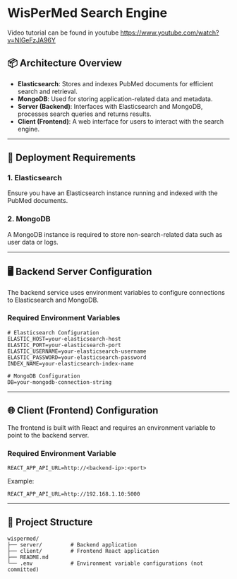 # WisPerMed Search Engine

Video tutorial can be found in youtube https://www.youtube.com/watch?v=NIGeFzJA96Y


## 📦 Architecture Overview

- **Elasticsearch**: Stores and indexes PubMed documents for efficient search and retrieval.
- **MongoDB**: Used for storing application-related data and metadata.
- **Server (Backend)**: Interfaces with Elasticsearch and MongoDB, processes search queries and returns results.
- **Client (Frontend)**: A web interface for users to interact with the search engine.

---

## 🔧 Deployment Requirements

### 1. Elasticsearch

Ensure you have an Elasticsearch instance running and indexed with the PubMed documents.

### 2. MongoDB

A MongoDB instance is required to store non-search-related data such as user data or logs.

---

## 🖥️ Backend Server Configuration

The backend service uses environment variables to configure connections to Elasticsearch and MongoDB.

### Required Environment Variables

```env
# Elasticsearch Configuration
ELASTIC_HOST=your-elasticsearch-host
ELASTIC_PORT=your-elasticsearch-port
ELASTIC_USERNAME=your-elasticsearch-username
ELASTIC_PASSWORD=your-elasticsearch-password
INDEX_NAME=your-elasticsearch-index-name

# MongoDB Configuration
DB=your-mongodb-connection-string
```

---

## 🌐 Client (Frontend) Configuration
The frontend is built with React and requires an environment variable to point to the backend server.

### Required Environment Variable
```
REACT_APP_API_URL=http://<backend-ip>:<port>
```
Example:
```
REACT_APP_API_URL=http://192.168.1.10:5000
```

---

## 📁 Project Structure
```
wispermed/
├── server/         # Backend application
├── client/         # Frontend React application
├── README.md
└── .env            # Environment variable configurations (not committed)
```
